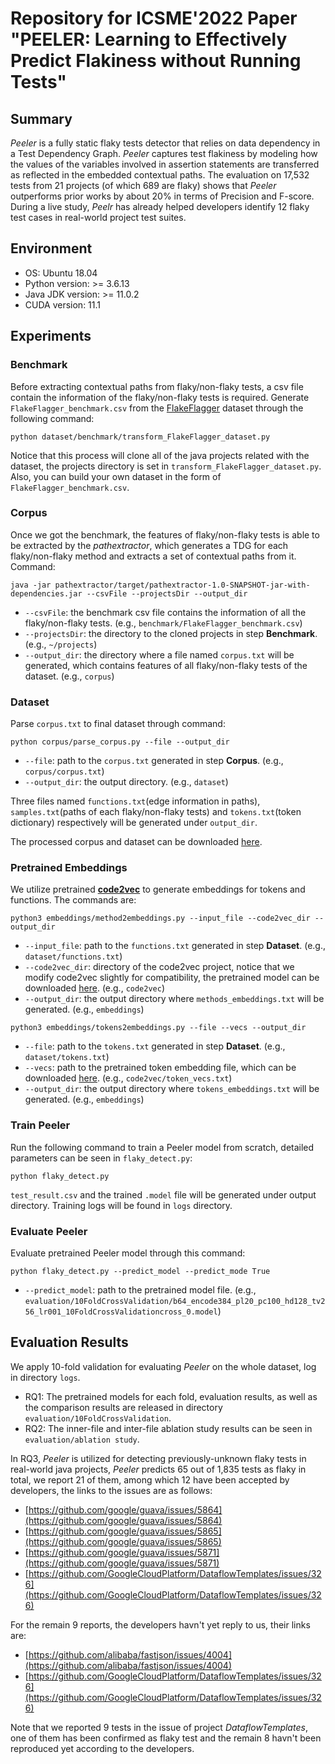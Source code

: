 # Repository for ICSME'2022 Paper "PEELER: Learning to Effectively Predict Flakiness without Running Tests"

## Summary
*Peeler* is a fully static flaky tests detector that relies on data dependency in a Test Dependency Graph. *Peeler* captures test flakiness by modeling how the values of the variables involved in assertion statements are transferred as reflected in the embedded contextual paths. 
The evaluation on 17,532 tests from 21 projects (of which 689 are flaky) shows that *Peeler* outperforms prior works by about 20% in terms of Precision and F-score. During a live study, *Peelr* has already helped developers identify 12 flaky test cases in real-world project test suites.

## Environment
- OS: Ubuntu 18.04
- Python version: >= 3.6.13
- Java JDK version: >= 11.0.2
- CUDA version: 11.1

## Experiments
### Benchmark
Before extracting contextual paths from flaky/non-flaky tests, a csv file contain the information of the flaky/non-flaky tests is required. Generate `FlakeFlagger_benchmark.csv` from the [FlakeFlagger](https://zenodo.org/record/4450723#.YqksxaFBx3s) dataset through the following command:
```shell
python dataset/benchmark/transform_FlakeFlagger_dataset.py
```
Notice that this process will clone all of the java projects related with the dataset, the projects directory is set in `transform_FlakeFlagger_dataset.py`.
Also, you can build your own dataset in the form of `FlakeFlagger_benchmark.csv`.

### Corpus
Once we got the benchmark, the features of flaky/non-flaky tests is able to be extracted by the *pathextractor*, which generates a TDG for each flaky/non-flaky method and extracts a set of contextual paths from it. Command:
```shell
java -jar pathextractor/target/pathextractor-1.0-SNAPSHOT-jar-with-dependencies.jar --csvFile --projectsDir --output_dir
```
- `--csvFile`: the benchmark csv file contains the information of all the flaky/non-flaky tests. (e.g., `benchmark/FlakeFlagger_benchmark.csv`)
- `--projectsDir`: the directory to the cloned projects in step **Benchmark**. (e.g., `~/projects`)
- `--output_dir`: the directory where a file named `corpus.txt` will be generated, which contains features of all flaky/non-flaky tests of the dataset. (e.g., `corpus`)

### Dataset
Parse `corpus.txt` to final dataset through command:
```shell
python corpus/parse_corpus.py --file --output_dir
```
- `--file`: path to the `corpus.txt` generated in step **Corpus**. (e.g., `corpus/corpus.txt`)
- `--output_dir`: the output directory. (e.g., `dataset`)

Three files named `functions.txt`(edge information in paths), `samples.txt`(paths of each flaky/non-flaky tests) and `tokens.txt`(token dictionary) respectively will be generated under `output_dir`.

The processed corpus and dataset can be downloaded [here](https://pan.baidu.com/s/1WuxhiwHwOy0l0LhwxXZcqw?pwd=7mf3).

### Pretrained Embeddings
We utilize pretrained [**code2vec**](https://github.com/tech-srl/code2vec) to generate embeddings for tokens and functions. The commands are:
```shell
python3 embeddings/method2embeddings.py --input_file --code2vec_dir --output_dir
```
- `--input_file`: path to the `functions.txt` generated in step **Dataset**. (e.g., `dataset/functions.txt`)
- `--code2vec_dir`: directory of the code2vec project, notice that we modify code2vec slightly for compatibility, the pretrained model can be downloaded [here](https://s3.amazonaws.com/code2vec/model/java14m_model.tar.gz). (e.g., `code2vec`)
- `--output_dir`: the output directory where `methods_embeddings.txt` will be generated. (e.g., `embeddings`)

```shell
python3 embeddings/tokens2embeddings.py --file --vecs --output_dir
```
- `--file`: path to the `tokens.txt` generated in step **Dataset**. (e.g., `dataset/tokens.txt`)
- `--vecs`: path to the pretrained token embedding file, which can be downloaded [here](https://s3.amazonaws.com/code2vec/model/token_vecs.tar.gz). (e.g., `code2vec/token_vecs.txt`)
- `--output_dir`: the output directory where `tokens_embeddings.txt` will be generated. (e.g., `embeddings`)

### Train Peeler
Run the following command to train a Peeler model from scratch, detailed parameters can be seen in `flaky_detect.py`:
```shell
python flaky_detect.py
```
`test_result.csv` and the trained `.model` file will be generated under output directory.
Training logs will be found in `logs` directory.

### Evaluate Peeler
Evaluate pretrained Peeler model through this command:
```shell
python flaky_detect.py --predict_model --predict_mode True
```
- `--predict_model`: path to the pretrained model file. (e.g., `evaluation/10FoldCrossValidation/b64_encode384_pl20_pc100_hd128_tv256_lr001_10FoldCrossValidationcross_0.model`)

## Evaluation Results
We apply 10-fold validation for evaluating *Peeler* on the whole dataset, log in directory `logs`.
- RQ1: The pretrained models for each fold, evaluation results, as well as the comparison results are released in directory `evaluation/10FoldCrossValidation`.
- RQ2: The inner-file and inter-file ablation study results can be seen in `evaluation/ablation study`.

In RQ3, *Peeler* is utilized for detecting previously-unknown flaky tests in real-world java projects, *Peeler* predicts 65 out of 1,835 tests as flaky in total, we report 21 of them, among which 12 have been accepted by developers, the links to the issues are as follows:
- [https://github.com/google/guava/issues/5864](https://github.com/google/guava/issues/5864)
- [https://github.com/google/guava/issues/5865](https://github.com/google/guava/issues/5865)
- [https://github.com/google/guava/issues/5871](https://github.com/google/guava/issues/5871)
- [https://github.com/GoogleCloudPlatform/DataflowTemplates/issues/326](https://github.com/GoogleCloudPlatform/DataflowTemplates/issues/326)

For the remain 9 reports, the developers havn't yet reply to us, their links are:
- [https://github.com/alibaba/fastjson/issues/4004](https://github.com/alibaba/fastjson/issues/4004)
- [https://github.com/GoogleCloudPlatform/DataflowTemplates/issues/326](https://github.com/GoogleCloudPlatform/DataflowTemplates/issues/326)

Note that we reported 9 tests in the issue of project *DataflowTemplates*, one of them has been confirmed as flaky test and the remain 8 havn't been reproduced yet according to the developers.
